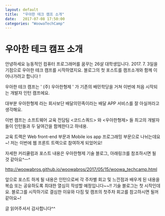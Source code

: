 ```yaml
---
layout: default
title:  "우아한 테크 캠프 소개"
date:   2017-07-08 17:50:00
categories: "WoowaTechCamp"
---
```



# 우아한 테크 캠프 소개

안녕하세요
능동적인 컴퓨터 프로그래머를 꿈꾸는 26살 대학생입니다. 2017. 7. 3일을 기점으로 우아한 테크 캠프를 시작하였지요. 블로그의 첫 포스트를 캠프소개와 함께 이어나가려고 합니다 !

우아한 테크 캠프는 ' (주) 우아한형제 ' 가 기존의 배민학당을 거쳐 이번에 처음 시작되는 개발자 인턴 캠프에요.

대부분 우아한형제 라는 회사보단 배달의민족이라는 배달 APP 서비스를 잘 아실꺼라고 생각해요.

이번 캠프는 소프트웨어 교육 전담팀 <코드스쿼드> 와 <우아한형제> 들 최고의 개발자들이 인턴들과 두 달여간을 함께한다고 하네용.

교육 트랙은 Web front-end 부문과 Mobile ios app 프로그래밍 부문으로  나뉘는데요~!
저는 이번에 웹 프론트 트랙으로 참여하게 되었어요!

자세한 커리큘럼과 포스트 내용은 우아한형제 기술 블로그, 아래링크를 참조하시면 될 것 같아요^ㅡ^

http://woowabros.github.io/woowabros/2017/05/15/woowa_techcamp.html

앞으로 포스트 하게 될 내용은 인턴으로써 각 주차별 회고 및 느낀점과 배우게 된 내용을 복습 또는 공유하도록 최대한 열심히 작성할 예정입니다~~!! 기술 블로그는 첫 시작인데요. 블로그를 시작하기로 결심한 이유와 다짐 및 캠프의 첫주차 회고를 참고하시면 될꺼 같아요~!

글 읽어주셔서 감사합니다^^ 


